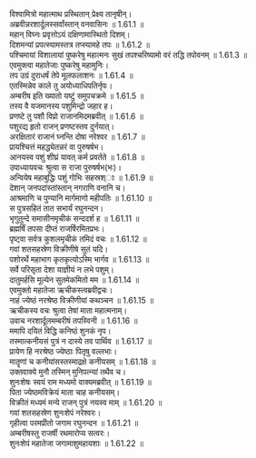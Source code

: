 

  
विश्वामित्रो महात्माथ प्रस्थितान् प्रेक्ष्य तानृषीन्।  
अब्रवीन्नरशार्दूलस्सर्वांस्तान् वनवासिनः ॥ 1.61.1 ॥   
महान् विघ्नः प्रवृत्तोऽयं दक्षिणामास्थितो दिशम्।  
दिशमन्यां प्रपत्स्यामस्तत्र तप्स्यामहे तपः ॥ 1.61.2 ॥   
पश्चिमायां विशालायां पुष्करेषु महात्मनः सुखं तपश्चरिष्यामो वरं तद्धि तपोवनम् ॥ 1.61.3 ॥   
एवमुक्त्वा महातेजाः पुष्करेषु महामुनिः।  
तप उग्रं दुराधर्षं तेपे मूलफलाशनः ॥ 1.61.4 ॥   
एतस्मिन्नेव काले तु अयोध्याधिपतिर्नृपः।  
अम्बरीष इति ख्यातो यष्टुं समुपचक्रमे ॥ 1.61.5 ॥   
तस्य वै यजमानस्य पशुमिन्द्रो जहार ह।  
प्रणष्टे तु पशौ विप्रो राजानमिदमब्रवीत् ॥ 1.61.6 ॥   
पशुरद्य हृतो राजन् प्रणष्टस्तव दुर्नयात्।  
अरक्षितारं राजानं घ्नन्ति दोषा नरेश्वर ॥ 1.61.7 ॥   
प्रायश्चित्तं महद्ध्येतन्नरं वा पुरुषर्षभ।  
आनयस्व पशुं शीघ्रं यावत् कर्म प्रवर्तते ॥ 1.61.8 ॥   
उपाध्यायवचः श्रुत्वा स राजा पुरुषर्षभ(भः)।  
अन्वियेष महाबुद्धिः पशुं गोभिः सहस्रश्ाः ॥ 1.61.9 ॥   
देशान् जनपदांस्तांस्तान् नगराणि वनानि च।  
आश्रमाणि च पुण्यानि मार्गमाणो महीपतिः ॥ 1.61.10 ॥   
स पुत्रसहितं तात सभार्यं रघुनन्दन।  
भृगुतुन्दे समासीनमृचीकं सन्ददर्श ह ॥ 1.61.11 ॥   
ब्रह्मर्षिं तपसा दीप्तं राजर्षिरमितप्रभः।  
पृष्ट्वा सर्वत्र कुशलमृचीकं तमिदं वचः ॥ 1.61.12 ॥   
गवां शतसहस्रेण विक्रीणीषे सुतं यदि।  
पशोरर्थे महाभाग कृतकृत्योऽस्मि भार्गव ॥ 1.61.13 ॥   
सर्वे परिसृता देशा याज्ञीयं न लभे पशुम्।  
दातुमर्हसि मूल्येन सुतमेकमितो मम ॥ 1.61.14 ॥   
एवमुक्तो महातेजा ऋचीकस्त्वब्रवीद्वचः।  
नाहं ज्येष्ठं नरश्रेष्ठ विक्रीणीयां कथञ्चन ॥ 1.61.15 ॥   
ऋचीकस्य वचः श्रुत्वा तेषां माता महात्मनाम्।  
उवाच नरशार्दूलमम्बरीषं तपस्विनी ॥ 1.61.16 ॥   
ममापि दयितं विद्धि कनिष्ठं शुनकं नृप।  
तस्मात्कनीयसं पुत्रं न दास्ये तव पार्थिव ॥ 1.61.17 ॥   
प्रायेण हि नरश्रेष्ठ ज्येष्ठाः पितृषु वल्लभाः।  
मातॄणां च कनीयांसस्तस्माद्रक्षे कनीयसम् ॥ 1.61.18 ॥   
उक्तवाक्ये मुनौ तस्मिन् मुनिपत्न्यां तथैव च।  
शुनःशेषः स्वयं राम मध्यमो वाक्यमब्रवीत् ॥ 1.61.19 ॥   
पिता ज्येष्ठमविक्रेयं माता चाह कनीयसम्।  
विक्रीतं मध्यमं मन्ये राजन् पुत्रं नयस्व माम् ॥ 1.61.20 ॥   
गवां शतसहस्रेण शुनःशेपं नरेश्वरः।  
गृहीत्वा परमप्रीतो जगाम रघुनन्दन ॥ 1.61.21 ॥   
अम्बरीषस्तु राजर्षी रथमारोप्य सत्वरः।  
शुनःशेपं महातेजा जगामाशुमहायशाः ॥ 1.61.22 ॥   
